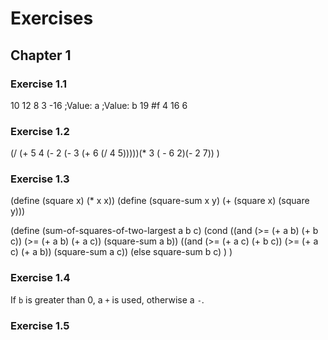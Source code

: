# Exercises

## Chapter 1

### Exercise 1.1

10
12
8
3
-16
;Value: a
;Value: b
19
#f
4
16
6

### Exercise 1.2

(/
  (+ 5 4 (- 2 (- 3 (+ 6 (/ 4 5)))))(* 3 ( - 6 2)(- 2 7))
)

### Exercise 1.3

(define (square x) (* x x))
(define (square-sum x y) (+ (square x) (square y)))

(define (sum-of-squares-of-two-largest a b c)
  (cond ((and (>= (+ a b) (+ b c)) (>= (+ a b) (+ a c)) (square-sum a b))
        ((and (>= (+ a c) (+ b c)) (>= (+ a c) (+ a b)) (square-sum a c))
        (else square-sum b c)
  )
)

### Exercise 1.4

If `b` is greater than 0, a `+` is used, otherwise a `-`.

### Exercise 1.5